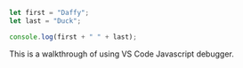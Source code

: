 ```javascript
let first = "Daffy";
let last = "Duck";

console.log(first + " " + last);
```

This is a walkthrough of using VS Code Javascript debugger.
